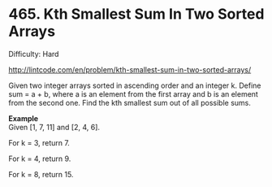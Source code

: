 # 465. Kth Smallest Sum In Two Sorted Arrays

Difficulty: Hard

http://lintcode.com/en/problem/kth-smallest-sum-in-two-sorted-arrays/

Given two integer arrays sorted in ascending order and an integer k. Define sum = a + b, where a is an element from the first array and b is an element from the second one. Find the kth smallest sum out of all possible sums.

**Example**  
Given [1, 7, 11] and [2, 4, 6].

For k = 3, return 7.

For k = 4, return 9.

For k = 8, return 15.
